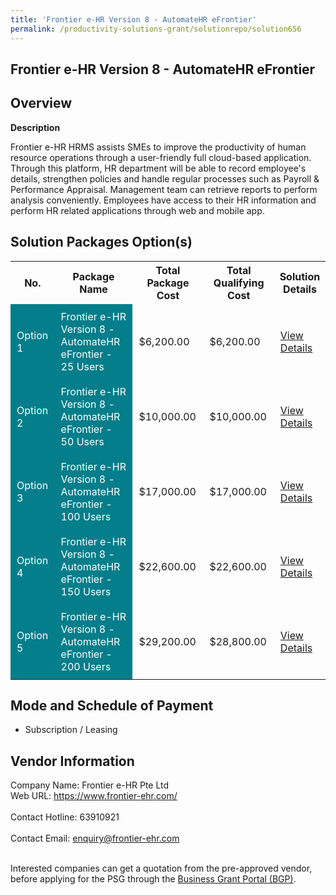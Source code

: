 ```yaml
---
title: 'Frontier e-HR Version 8 - AutomateHR eFrontier'
permalink: /productivity-solutions-grant/solutionrepo/solution656
---
```


## Frontier e-HR Version 8 - AutomateHR eFrontier

## Overview

**Description**

Frontier e-HR HRMS assists SMEs to improve the productivity of human resource operations through a user-friendly full cloud-based application. Through this platform, HR department will be able to record employee's details, strengthen policies and handle regular processes such as Payroll & Performance Appraisal.  Management team can retrieve reports to perform analysis conveniently. Employees have access to their HR information and perform HR related applications through web and mobile app.

## Solution Packages Option(s)

<table>
<tr>
<th><b>No.</b></th>
<th><b>Package Name</b></th>
<th><b>Total Package Cost</b></th>
<th><b>Total Qualifying Cost</b></th>
<th><b>Solution Details</b></th>
</tr>
<tr>
<td style='padding: 10px; background-color: #037E8A; color: #FFFFFF;'>Option 1</td>
<td style='padding: 10px; background-color: #037E8A; color: #FFFFFF;'>Frontier e-HR Version 8 - AutomateHR eFrontier - 25 Users</td>
<td style='padding: 10px;'>$6,200.00</td>
<td style='padding: 10px;'>$6,200.00</td>
<td style='padding: 10px;'><a href='/images/psg/Frontier_e-HR_Pte_Ltd_20220021_Desensitised_Annex_3_Part_1.pdf' target='_blank'>View Details</a></td>
</tr>
<tr>
<td style='padding: 10px; background-color: #037E8A; color: #FFFFFF;'>Option 2</td>
<td style='padding: 10px; background-color: #037E8A; color: #FFFFFF;'>Frontier e-HR Version 8 - AutomateHR eFrontier - 50 Users</td>
<td style='padding: 10px;'>$10,000.00</td>
<td style='padding: 10px;'>$10,000.00</td>
<td style='padding: 10px;'><a href='/images/psg/Frontier_e-HR_Pte_Ltd_20220021_Desensitised_Annex_3_Part_2.pdf' target='_blank'>View Details</a></td>
</tr>
<tr>
<td style='padding: 10px; background-color: #037E8A; color: #FFFFFF;'>Option 3</td>
<td style='padding: 10px; background-color: #037E8A; color: #FFFFFF;'>Frontier e-HR Version 8 - AutomateHR eFrontier - 100 Users</td>
<td style='padding: 10px;'>$17,000.00</td>
<td style='padding: 10px;'>$17,000.00</td>
<td style='padding: 10px;'><a href='/images/psg/Frontier_e-HR_Pte_Ltd_20220021_Desensitised_Annex_3_Part_3.pdf' target='_blank'>View Details</a></td>
</tr>
<tr>
<td style='padding: 10px; background-color: #037E8A; color: #FFFFFF;'>Option 4</td>
<td style='padding: 10px; background-color: #037E8A; color: #FFFFFF;'>Frontier e-HR Version 8 - AutomateHR eFrontier - 150 Users</td>
<td style='padding: 10px;'>$22,600.00</td>
<td style='padding: 10px;'>$22,600.00</td>
<td style='padding: 10px;'><a href='/images/psg/Frontier_e-HR_Pte_Ltd_20220021_Desensitised_Annex_3_Part_4.pdf' target='_blank'>View Details</a></td>
</tr>
<tr>
<td style='padding: 10px; background-color: #037E8A; color: #FFFFFF;'>Option 5</td>
<td style='padding: 10px; background-color: #037E8A; color: #FFFFFF;'>Frontier e-HR Version 8 - AutomateHR eFrontier - 200 Users</td>
<td style='padding: 10px;'>$29,200.00</td>
<td style='padding: 10px;'>$28,800.00</td>
<td style='padding: 10px;'><a href='/images/psg/Frontier_e-HR_Pte_Ltd_20220021_Desensitised_Annex_3_Part_5.pdf' target='_blank'>View Details</a></td>
</tr>
</table>

## Mode and Schedule of Payment

 - Subscription / Leasing

## Vendor Information

 Company Name: Frontier e-HR Pte Ltd <br>Web URL: https://www.frontier-ehr.com/ <br><br>Contact Hotline: 63910921 <br><br>Contact Email: enquiry@frontier-ehr.com <br><br>

Interested companies can get a quotation from the pre-approved vendor, before applying for the PSG through the <a href='https://www.businessgrants.gov.sg/' target='_blank' rel='noopener'>Business Grant Portal (BGP)</a>.

<script src="/jquery/resize-tables.js"></script>
